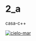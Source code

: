 # 2_a
casa-c++


<a href='https://postimages.org/' target='_blank'><img src='https://i.postimg.cc/s24sNL7T/cielo-mar.png' border='0' alt='cielo-mar'/></a>
